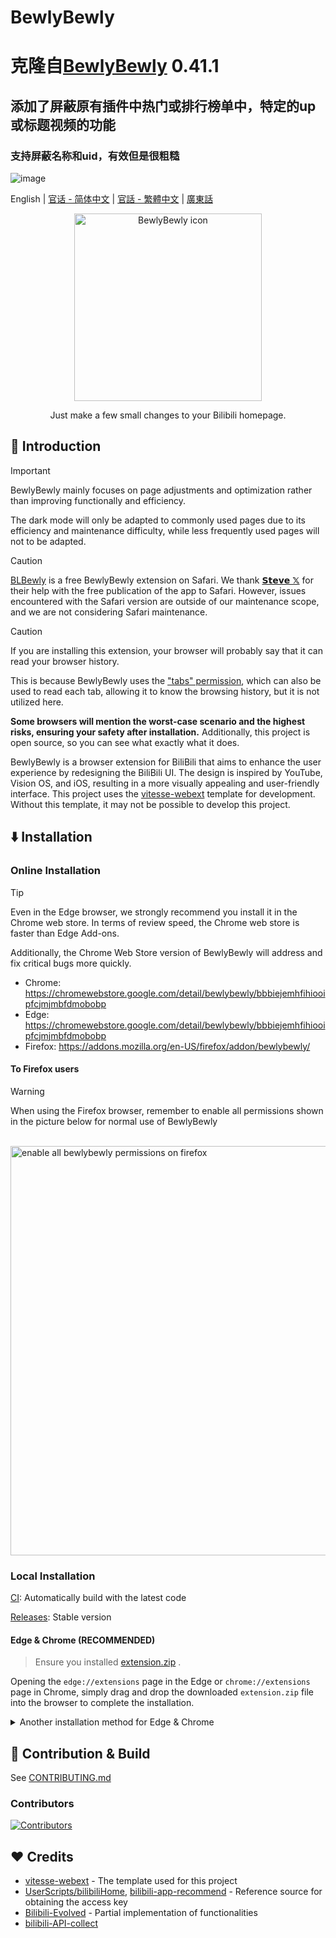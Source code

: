 # BewlyBewly
# 克隆自[BewlyBewly](https://github.com/BewlyBewly/BewlyBewly) 0.41.1 

## 添加了屏蔽原有插件中热门或排行榜单中，特定的up或标题视频的功能

### 支持屏蔽名称和uid，有效但是很粗糙
![image](https://github.com/user-attachments/assets/b37c794e-9962-434e-b3f0-cf17a27f975f)


English | [官话 - 简体中文](README-cmn_CN.md) | [官話 - 繁體中文](README-cmn_TW.md) | [廣東話](README-jyut.md)

<p align="center" style="margin-bottom: 0px !important;">
<img width="300" alt="BewlyBewly icon" src="https://cdn.jsdelivr.net/gh/BewlyBewly/Imgs/logos/bewlybewly-vtuber-logo.png"><br/>
</p>

<p align="center">Just make a few small changes to your Bilibili homepage.</p>

<!-- ![min1](https://github.com/hakadao/BewlyBewly/assets/33394391/951f9e2a-d0e1-452c-83a9-dc6d85c4d441)
![min2](https://github.com/hakadao/BewlyBewly/assets/33394391/3e75dd20-f60b-4645-b434-23a24c72959c) -->

## 👋 Introduction

> [!IMPORTANT]
> BewlyBewly mainly focuses on page adjustments and optimization rather than improving functionally and efficiency.
>
> The dark mode will only be adapted to commonly used pages due to its efficiency and maintenance difficulty, while less
> frequently used pages will not to be adapted.

> [!CAUTION]
> [BLBewly](https://apps.apple.com/us/app/blbewly/id6742200021) is a free BewlyBewly extension on Safari. We thank [𝗦𝘁𝗲𝘃𝗲 𝕏](https://x.com/st7evechou) for their help with the free publication of the app to Safari.
> However, issues encountered with the Safari version are outside of our maintenance scope,
> and we are not considering Safari maintenance.

> [!CAUTION]
> If you are installing this extension, your browser will probably say that it can read your browser history.
>
> This is because BewlyBewly uses the ["tabs" permission](https://developer.chrome.com/docs/extensions/reference/api/tabs), which can also be used to read each tab, allowing it to know the browsing history, but it is not utilized here.
>
> **Some browsers will mention the worst-case scenario and the highest risks, ensuring your safety after installation.**
> Additionally, this project is open source, so you can see what exactly what it does.

BewlyBewly is a browser extension for BiliBili that aims to enhance the user experience by redesigning the BiliBili UI.
The design is inspired by YouTube, Vision OS, and iOS, resulting in a more visually appealing and user-friendly interface.
This project uses the [vitesse-webext](https://github.com/antfu/vitesse-webext) template for development.
Without this template, it may not be possible to develop this project.

## ⬇️ Installation

### Online Installation

> [!TIP]
> Even in the Edge browser, we strongly recommend you install it in the Chrome web store.
> In terms of review speed, the Chrome web store is faster than Edge Add-ons.
>
> Additionally, the Chrome Web Store version of BewlyBewly will address and fix critical bugs more quickly.

- Chrome: <https://chromewebstore.google.com/detail/bewlybewly/bbbiejemhfihiooipfcjmjmbfdmobobp>
- Edge: <https://chromewebstore.google.com/detail/bewlybewly/bbbiejemhfihiooipfcjmjmbfdmobobp>
- Firefox: <https://addons.mozilla.org/en-US/firefox/addon/bewlybewly/>

#### To Firefox users

> [!WARNING]
> When using the Firefox browser, remember to enable all permissions shown in the picture below for normal use of BewlyBewly

<br/> <img width="655" alt="enable all bewlybewly permissions on firefox" src="https://github.com/hakadao/BewlyBewly/assets/33394391/9566aed8-040a-4435-a2ec-c61117f8e429">

### Local Installation

[CI](https://github.com/hakadao/BewlyBewly/actions): Automatically build with the latest code

[Releases](https://github.com/hakadao/BewlyBewly/releases): Stable version

#### Edge & Chrome (RECOMMENDED)

> Ensure you installed [extension.zip](https://github.com/hakadao/BewlyBewly/releases) .

Opening the `edge://extensions` page in the Edge or `chrome://extensions` page in Chrome,
simply drag and drop the downloaded `extension.zip` file into the browser to complete the installation.

<details>
 <summary> Another installation method for Edge & Chrome </summary>

#### Edge

> Ensure you installed [extension.zip](https://github.com/hakadao/BewlyBewly/releases) and decompress this file.

1. Type in `edge://extensions/` in the address bar and press Enter
2. Turn on `Developer mode` then press `Load Unpacked` <br/> <img width="655" alt="image" src="https://user-images.githubusercontent.com/33394391/232246901-e3544c16-bde2-480d-b770-ca5242793963.png">
3. Load the decompressed extension folder in your browser

#### Chrome
>
> Ensure you installed [extension.zip](https://github.com/hakadao/BewlyBewly/releases) and decompress this file.

1. Type in `chrome://extensions/` in the address bar and press Enter
2. Turn on `Developer mode` then press `Load Unpacked` <br/> <img width="655" alt="Snipaste_2022-03-27_18-17-04" src="https://user-images.githubusercontent.com/33394391/160276882-13da0484-92c1-47dd-add8-7655c5c2bf1c.png">
3. Load the decompressed extension folder in your browser

</details>

## 🤝 Contribution & Build

See [CONTRIBUTING.md](docs/CONTRIBUTING.md)

### Contributors

[![Contributors](https://contrib.rocks/image?repo=hakadao/BewlyBewly)](https://github.com/BewlyBewly/BewlyBewly/graphs/contributors)

## ❤️ Credits

- [vitesse-webext](https://github.com/antfu/vitesse-webext) - The template used for this project
- [UserScripts/bilibiliHome](https://github.com/indefined/UserScripts/tree/master/bilibiliHome),
[bilibili-app-recommend](https://github.com/magicdawn/bilibili-app-recommend) - Reference source for obtaining the access key
- [Bilibili-Evolved](https://github.com/the1812/Bilibili-Evolved) - Partial implementation of functionalities
- [bilibili-API-collect](https://github.com/SocialSisterYi/bilibili-API-collect)

